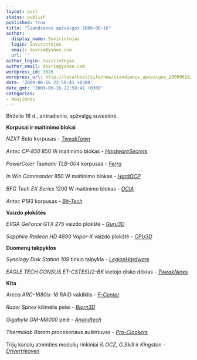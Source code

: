 ```yaml
---
layout: post
status: publish
published: true
title: "Šiandienos apžvalgos 2009-06-16"
author:
  display_name: Suvirintojas
  login: Suvirintojas
  email: dovrim@yahoo.com
  url: ''
author_login: Suvirintojas
author_email: dovrim@yahoo.com
wordpress_id: 3626
wordpress_url: http://localhost/site/new/siandienos_apzvalgos_20090616/
date: '2009-06-16 22:50:41 +0300'
date_gmt: '2009-06-16 22:50:41 +0300'
categories:
- Naujienos
---
```

<p>Birželio 16 d., antradienio, apžvalgų suvestinė.</p>
<p><b>Korpusai ir maitinimo blokai</b></p>
<p><i>NZXT Beta</i> korpusas - <i><a class="ns" href="http://www.tweaktown.com/reviews/2790/nzxt_beta_mid_tower_chassis/index.html">TweakTown</a></i><br />
<br /><i>Antec CP-850</i> 850 W maitinimo blokas - <i><a class="ns" href="http://www.hardwaresecrets.com/article/736">HardwareSecrets</a></i><br />
<br /><i>PowerColor Tsunami TLB-004</i> korpusas - <i><a class="ns" href="http://www.ferra.ru/online/supply/87920/">Ferra</a></i><br />
<br /><i>In Win Commander</i> 850 W maitinimo blokas - <i><a class="ns" href="http://enthusiast.hardocp.com/article.html?art=MTYzOSwxLCxoZW50aHVzaWFzdA==">HardOCP</a></i><br />
<br /><i>BFG Tech EX Series</i> 1200 W maitinimo blokas - <i><a class="ns" href="http://www.ocia.net/reviews/bfgex1200/page1.shtml">OCIA</a></i><br />
<br /><i>Antec P193</i> korpusas - <i><a class="ns" href="http://www.bit-tech.net/hardware/cases/2009/06/16/antec-p193-review/1">Bit-Tech</a></i></p>
<p><b>Vaizdo plokštės</b></p>
<p><i>EVGA GeForce GTX 275</i> vaizdo plokštė - <i><a class="ns" href="http://www.guru3d.com/article/evga-geforce-gtx-275-1792mb-review/">Guru3D</a></i><br />
<br /><i>Sapphire Radeon HD 4890 Vapor-X</i> vaizdo plokštė - <i><a class="ns" href="http://www.cpu3d.com/review/7881-1/sapphire-radeon-hd-4890-vapor-x-1gb-gddr5/introduction.html">CPU3D</a></i></p>
<p><b>Duomenų takpyklos</b></p>
<p><i>Synology Disk Station 109</i> tinklo talpykla - <i><a class="ns" href="http://www.legionhardware.com/document.php?id=839">LegionHardware</a></i><br />
<br /><i>EAGLE TECH CONSUS ET-CSTESU2-BK</i> kietojo disko dėklas - <i><a class="ns" href="http://www.tweaknews.net/reviews/eagle_tech_consus_enclosure/">TweakNews</a></i></p>
<p><b>Kita</b></p>
<p><i>Areca ARC-1680ix-16</i> RAID valdiklis - <i><a class="ns" href="http://www.fcenter.ru/online.shtml?articles/hardware/hdd/26831">F-Center</a></i><br />
<br /><i>Razer Sphex</i> kilimėlis pelei - <i><a class="ns" href="http://www.bjorn3d.com/read.php?cID=1603">Bjorn3D</a></i><br />
<br /><i>Gigabyte GM-M8000</i> pelė - <i><a class="ns" href="http://www.anandtech.com/gadgets/showdoc.aspx?i=3581">Anandtech</a></i><br />
<br /><i>Thermolab Baram</i> procesoriaus aušintuvas - <i><a class="ns" href="http://www.pro-clockers.com/reviews/?id=179">Pro-Clockers</a></i><br />
<br />Trijų kanalų atminties modulių rinkiniai iš <i>OCZ, G.Skill</i> ir <i>Kingston</i> - <i><a class="ns" href="http://www.driverheaven.net/reviews.php?reviewid=793">DriverHeaven</a></i><br /></p>
